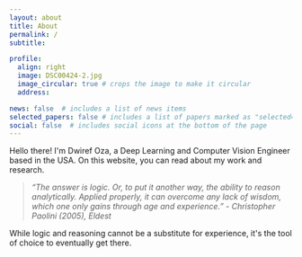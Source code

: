 ```yaml
---
layout: about
title: About
permalink: /
subtitle:

profile:
  align: right
  image: DSC00424-2.jpg
  image_circular: true # crops the image to make it circular
  address:

news: false  # includes a list of news items
selected_papers: false # includes a list of papers marked as "selected={true}"
social: false  # includes social icons at the bottom of the page
---
```


Hello there! I'm Dwiref Oza, a Deep Learning and Computer Vision Engineer based in the USA. On this website, you can read about my work and research.   



> *“The answer is logic. Or, to put it another way, the ability to reason analytically. Applied properly, it can overcome any lack of wisdom, which one only gains through age and experience.” - Christopher Paolini (2005), Eldest*

While logic and reasoning cannot be a substitute for experience, it's the tool of choice to eventually get there.